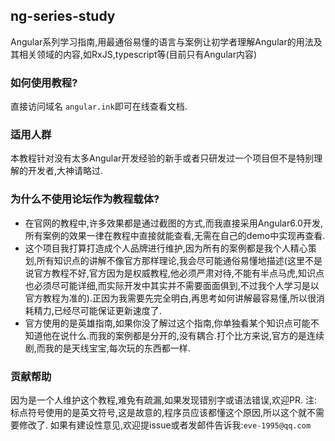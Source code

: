 ## ng-series-study
Angular系列学习指南,用最通俗易懂的语言与案例让初学者理解Angular的用法及其相关领域的内容,如RxJS,typescript等(目前只有Angular内容)
### 如何使用教程?
直接访问域名 `angular.ink`即可在线查看文档.
### 适用人群
本教程针对没有太多Angular开发经验的新手或者只研发过一个项目但不是特别理解的开发者,大神请略过.
### 为什么不使用论坛作为教程载体?
- 在官网的教程中,许多效果都是通过截图的方式,而我直接采用Angular6.0开发,所有案例的效果一律在教程中直接就能查看,无需在自己的demo中实现再查看.
- 这个项目我打算打造成个人品牌进行维护,因为所有的案例都是我个人精心策划,所有知识点的讲解不像官方那样理论,我会尽可能通俗易懂地描述(这里不是说官方教程不好,官方因为是权威教程,他必须严肃对待,不能有半点马虎,知识点也必须尽可能详细,而实际开发中其实并不需要面面俱到,不过我个人学习是以官方教程为准的).正因为我需要先完全明白,再思考如何讲解最容易懂,所以很消耗精力,已经尽可能保证更新速度了.
- 官方使用的是英雄指南,如果你没了解过这个指南,你单独看某个知识点可能不知道他在说什么.而我的案例都是分开的,没有耦合.打个比方来说,官方的是连续剧,而我的是天线宝宝,每次玩的东西都一样.
### 贡献帮助 ###
因为是一个人维护这个教程,难免有疏漏,如果发现错别字或语法错误,欢迎PR.
注:标点符号使用的是英文符号,这是故意的,程序员应该都懂这个原因,所以这个就不需要修改了.
如果有建设性意见,欢迎提issue或者发邮件告诉我:`eve-1995@qq.com`